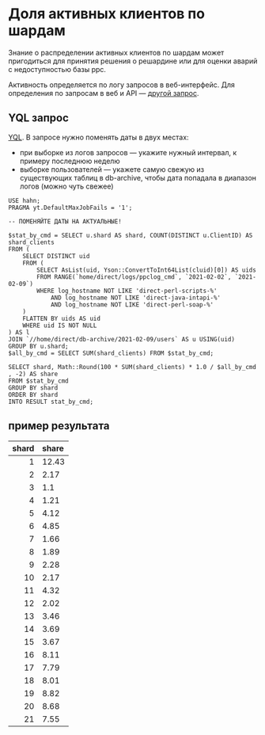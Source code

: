 # Доля активных клиентов по шардам
Знание о распределении активных клиентов по шардам может пригодиться для принятия решения о решардине или для оценки аварий с недоступностью базы ppc.

Активность определяется по логу запросов в веб-интерфейс.
Для определения по запросам в веб и API — [другой запрос](https://yql.yandex-team.ru/Operations/YFus2QPTTrrBdBz73fpAZUu9j9iJqv-cuzIACWqSjno=).

## YQL запрос
[YQL](https://yql.yandex-team.ru/Operations/YCvGmVJ2-RfYnIYBg9QjKIK40kHNhCDhUKIwTtuXhCA=).
В запросе нужно поменять даты в двух местах:
- при выборке из логов запросов — укажите нужный интервал, к примеру последнюю неделю
- выборке пользователей — укажете самую свежую из существующих таблиц в db-archive, чтобы дата попадала в диапазон логов (можно чуть свежее)

```yql
USE hahn;
PRAGMA yt.DefaultMaxJobFails = '1';

-- ПОМЕНЯЙТЕ ДАТЫ НА АКТУАЛЬНЫЕ!

$stat_by_cmd = SELECT u.shard AS shard, COUNT(DISTINCT u.ClientID) AS shard_clients
FROM (
    SELECT DISTINCT uid
    FROM (
        SELECT AsList(uid, Yson::ConvertToInt64List(cluid)[0]) AS uids
        FROM RANGE(`home/direct/logs/ppclog_cmd`, `2021-02-02`, `2021-02-09`)
        WHERE log_hostname NOT LIKE 'direct-perl-scripts-%'
            AND log_hostname NOT LIKE 'direct-java-intapi-%'
            AND log_hostname NOT LIKE 'direct-perl-soap-%'
    )
    FLATTEN BY uids AS uid
    WHERE uid IS NOT NULL
) AS l
JOIN `//home/direct/db-archive/2021-02-09/users` AS u USING(uid)
GROUP BY u.shard;
$all_by_cmd = SELECT SUM(shard_clients) FROM $stat_by_cmd;

SELECT shard, Math::Round(100 * SUM(shard_clients) * 1.0 / $all_by_cmd , -2) AS share
FROM $stat_by_cmd
GROUP BY shard
ORDER BY shard
INTO RESULT stat_by_cmd;
```

## пример результата
shard | share
---: | :--- 
1 | 12.43
2 | 2.17
3 | 1.1
4 | 1.21
5 | 4.12
6 | 4.85
7 | 1.66
8 | 1.89
9 | 2.28
10| 2.17
11 | 4.32
12 | 2.02
13 | 3.46
14 | 3.69
15 | 3.67
16 | 8.11
17 | 7.79
18 | 8.01
19 | 8.82
20 | 8.68
21 | 7.55




